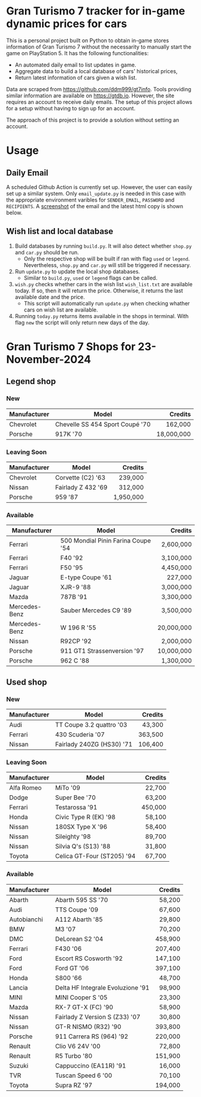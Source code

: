 # Gran Turismo 7 tracker for in-game dynamic prices for cars

This is a personal project built on Python to obtain in-game stores information of Gran Turismo 7 without the necessarity to manually start the game on PlayStation 5. It has the following functionalities:

- An automated daily email to list updates in game.
- Aggregate data to build a local database of cars' historical prices,
- Return latest information of cars given a wish list.

Data are scraped from https://github.com/ddm999/gt7info. Tools providing similar information are available on https://gtdb.io. However, the site requires an account to receive daily emails. The setup of this project allows for a setup without having to sign up for an account.

The approach of this project is to provide a solution without setting an account.

# Usage

## Daily Email

A scheduled Github Action is currently set up. However, the user can easily set up a similar system. Only `email_update.py` is needed in this case with the appropriate environment varibles for `SENDER_EMAIL`, `PASSWORD` and `RECIPIENTS`. A [screenshot](https://raw.githubusercontent.com/marcohoucheng/Gran-Turismo-7-Price-Tracker/main/data/email_screenshot.png) of the email and the latest html copy is shown below.

## Wish list and local database

1. Build databases by running `build.py`. It will also detect whether `shop.py` and `car.py` should be run.
    - Only the respective shop will be built if ran with flag `used` or `legend`. Nevertheless, `shop.py` and `car.py` will still be triggered if necessary.
2. Run `update.py` to update the local shop databases.
    - Similar to `build.py`, `used` or `legend` flags can be called.
3. `wish.py` checks whether cars in the wish list `wish_list.txt` are available today. If so, then it will return the price. Otherwise, it returns the last available date and the price.
    - This script will automatically run `update.py` when checking whather cars on wish list are available.
4. Running `today.py` returns items available in the shops in terminal. With flag `new` the script will only return new days of the day.


# Gran Turismo 7 Shops for 23-November-2024



## Legend shop

### New
 | Manufacturer | Model | Credits |
 | --- | --- | --: |
|Chevrolet|Chevelle SS 454 Sport Coupé '70|162,000|
|Porsche|917K '70|18,000,000|

### Leaving Soon
 | Manufacturer | Model | Credits |
 | --- | --- | --: |
|Chevrolet|Corvette (C2) '63|239,000|
|Nissan|Fairlady Z 432 '69|312,000|
|Porsche|959 '87|1,950,000|

### Available
 | Manufacturer | Model | Credits |
 | --- | --- | --: |
|Ferrari|500 Mondial Pinin Farina Coupe '54|2,600,000|
|Ferrari|F40 '92|3,100,000|
|Ferrari|F50 '95|4,450,000|
|Jaguar|E-type Coupe '61|227,000|
|Jaguar|XJR-9 '88|3,000,000|
|Mazda|787B '91|3,300,000|
|Mercedes-Benz|Sauber Mercedes C9 '89|3,500,000|
|Mercedes-Benz|W 196 R '55|20,000,000|
|Nissan|R92CP '92|2,000,000|
|Porsche|911 GT1 Strassenversion '97|10,000,000|
|Porsche|962 C '88|1,300,000|


## Used shop

### New
 | Manufacturer | Model | Credits |
 | --- | --- | --: |
|Audi|TT Coupe 3.2 quattro '03|43,300|
|Ferrari|430 Scuderia '07|363,500|
|Nissan|Fairlady 240ZG (HS30) '71|106,400|

### Leaving Soon
 | Manufacturer | Model | Credits |
 | --- | --- | --: |
|Alfa Romeo|MiTo '09|22,700|
|Dodge|Super Bee '70|63,200|
|Ferrari|Testarossa '91|450,000|
|Honda|Civic Type R (EK) '98|58,100|
|Nissan|180SX Type X '96|58,400|
|Nissan|Sileighty '98|89,700|
|Nissan|Silvia Q's (S13) '88|31,800|
|Toyota|Celica GT-Four (ST205) '94|67,700|

### Available
 | Manufacturer | Model | Credits |
 | --- | --- | --: |
|Abarth|Abarth 595 SS '70|58,200|
|Audi|TTS Coupe '09|67,600|
|Autobianchi|A112 Abarth '85|29,800|
|BMW|M3 '07|70,200|
|DMC|DeLorean S2 '04|458,900|
|Ferrari|F430 '06|207,400|
|Ford|Escort RS Cosworth '92|147,100|
|Ford|Ford GT '06|397,100|
|Honda|S800 '66|48,700|
|Lancia|Delta HF Integrale Evoluzione '91|98,900|
|MINI|MINI Cooper S '05|23,300|
|Mazda|RX-7 GT-X (FC) '90|58,900|
|Nissan|Fairlady Z Version S (Z33) '07|30,800|
|Nissan|GT-R NISMO (R32) '90|393,800|
|Porsche|911 Carrera RS (964) '92|220,000|
|Renault|Clio V6 24V '00|72,800|
|Renault|R5 Turbo '80|151,900|
|Suzuki|Cappuccino (EA11R) '91|16,000|
|TVR|Tuscan Speed 6 '00|70,100|
|Toyota|Supra RZ '97|194,000|

